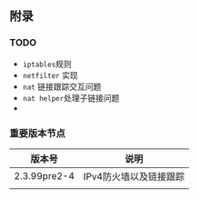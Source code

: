 









## 附录

### TODO

* `iptables`规则
* `netfilter` 实现
* `nat` 链接跟踪交互问题
* `nat helper`处理子链接问题
* 





### 重要版本节点

| 版本号       | 说明                   |
| ------------ | ---------------------- |
| 2.3.99pre2-4 | IPv4防火墙以及链接跟踪 |
|              |                        |

